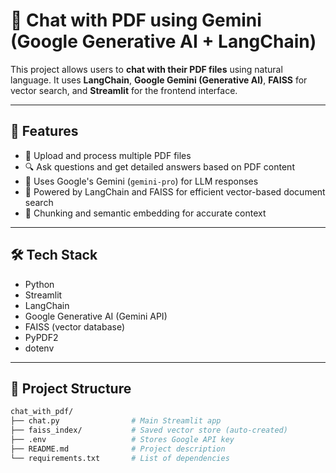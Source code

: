 # 💬 Chat with PDF using Gemini (Google Generative AI + LangChain)

This project allows users to **chat with their PDF files** using natural language. It uses **LangChain**, **Google Gemini (Generative AI)**, **FAISS** for vector search, and **Streamlit** for the frontend interface.

---

## 🚀 Features

- 📄 Upload and process multiple PDF files
- 🔍 Ask questions and get detailed answers based on PDF content
- 🤖 Uses Google's Gemini (`gemini-pro`) for LLM responses
- 🔗 Powered by LangChain and FAISS for efficient vector-based document search
- 🧠 Chunking and semantic embedding for accurate context

---

## 🛠️ Tech Stack

- Python
- Streamlit
- LangChain
- Google Generative AI (Gemini API)
- FAISS (vector database)
- PyPDF2
- dotenv

---

## 📂 Project Structure

```bash
chat_with_pdf/
├── chat.py                # Main Streamlit app
├── faiss_index/           # Saved vector store (auto-created)
├── .env                   # Stores Google API key
├── README.md              # Project description
└── requirements.txt       # List of dependencies
